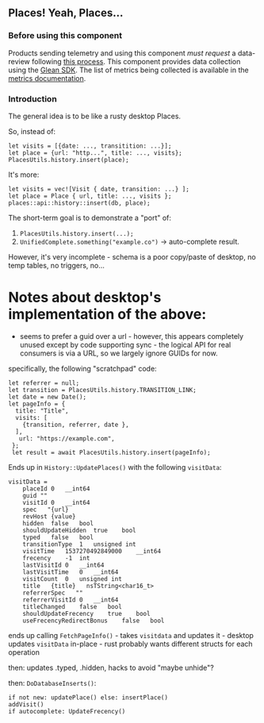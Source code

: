 ## Places! Yeah, Places...

### Before using this component

Products sending telemetry and using this component *must request* a data-review following
[this process](https://wiki.mozilla.org/Firefox/Data_Collection).
This component provides data collection using the [Glean SDK](https://mozilla.github.io/glean/book/index.html).
The list of metrics being collected is available in the [metrics documentation](../../docs/metrics/places/metrics.md).

### Introduction

The general idea is to be like a rusty desktop Places.

So, instead of:

    let visits = [{date: ..., transitition: ...}];
    let place = {url: "http...", title: ..., visits};
    PlacesUtils.history.insert(place);

It's more:

    let visits = vec![Visit { date, transition: ...} ];
    let place = Place { url, title: ..., visits };
    places::api::history::insert(db, place);

The short-term goal is to demonstrate a "port" of:

1. ```PlacesUtils.history.insert(...);```
2. ```UnifiedComplete.something("example.co")``` -> auto-complete result.

However, it's very incomplete - schema is a poor copy/paste of desktop, no temp tables, no triggers, no...

# Notes about desktop's implementation of the above:

* seems to prefer a guid over a url - however, this appears completely unused
  except by code supporting sync - the logical API for real consumers is via
  a URL, so we largely ignore GUIDs for now.

specifically, the following "scratchpad" code:

    let referrer = null;
    let transition = PlacesUtils.history.TRANSITION_LINK;
    let date = new Date();
    let pageInfo = {
      title: "Title",
      visits: [
        {transition, referrer, date },
      ],
       url: "https://example.com",
     };
     let result = await PlacesUtils.history.insert(pageInfo);

Ends up in ```History::UpdatePlaces()``` with the following ```visitData```:

    visitData =
        placeId 0   __int64
        guid ""
        visitId 0   __int64
        spec   "{url}
        revHost {value}
        hidden  false   bool
        shouldUpdateHidden  true    bool
        typed   false   bool
        transitionType  1   unsigned int
        visitTime   1537270492849000    __int64
        frecency    -1  int
        lastVisitId 0   __int64
        lastVisitTime   0   __int64
        visitCount  0   unsigned int
        title   {title}   nsTString<char16_t>
        referrerSpec   ""
        referrerVisitId 0   __int64
        titleChanged    false   bool
        shouldUpdateFrecency    true    bool
        useFrecencyRedirectBonus    false   bool

ends up calling ```FetchPageInfo()``` - takes ```visitdata``` and updates it - desktop updates ```visitData``` in-place - rust probably wants different structs for each operation

then: updates .typed, .hidden, hacks to avoid "maybe unhide"?

then: ```DoDatabaseInserts()```:

    if not new: updatePlace() else: insertPlace()
    addVisit()
    if autocomplete: UpdateFrecency()
